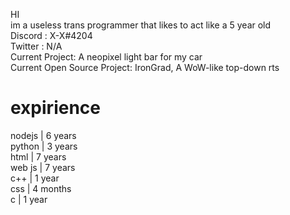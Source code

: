 HI<br>
im a useless trans programmer that likes to act like a 5 year old<br>
Discord : X-X#4204<br>
Twitter : N/A<br>
Current Project: A neopixel light bar for my car<br>
Current Open Source Project: IronGrad, A WoW-like top-down rts
<h1>expirience</h1>
nodejs | 6 years<br>
python | 3 years<br>
html | 7 years<br>
web js | 7 years<br>
c++ | 1 year<br>
css | 4 months<br>
c | 1 year<br>
